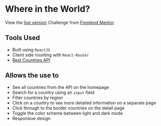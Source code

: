# Where in the World?
View the [live version](https://where-in-the-world-aryan-tayal.vercel.app/)
Challenge from [Frontend Mentor](https://www.frontendmentor.io).

## Tools Used

- Built using `ReactJS`
- Client side rounting with `React-Router`
- [Rest Countries API](https://restcountries.com/)


## Allows the use to
- See all countries from the API on the homepage
- Search for a country using an `input` field
- Filter countries by region
- Click on a country to see more detailed information on a separate page
- Click through to the border countries on the detail page
- Toggle the color scheme between light and dark mode
- Responsive design

